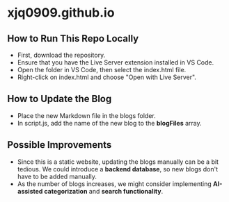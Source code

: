# xjq0909.github.io

## How to Run This Repo Locally
- First, download the repository.
- Ensure that you have the Live Server extension installed in VS Code.
- Open the folder in VS Code, then select the index.html file.
- Right-click on index.html and choose "Open with Live Server".

## How to Update the Blog
- Place the new Markdown file in the blogs folder.
- In script.js, add the name of the new blog to the **blogFiles** array.

## Possible Improvements
- Since this is a static website, updating the blogs manually can be a bit tedious. We could introduce a **backend database**, so new blogs don't have to be added manually.
- As the number of blogs increases, we might consider implementing **AI-assisted categorization** and **search functionality**.
